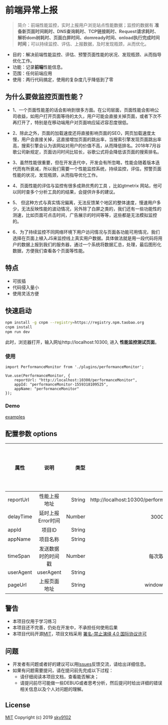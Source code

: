 # 前端异常上报

> 简介：前端性能监控，实时上报用户浏览站点性能数据；监控的数据有 **准备新页面时间耗时、DNS查询耗时、TCP链接耗时、Request请求耗时、解析dom树耗时、页面白屏时间、domready时间、onload执行完成时间时间**；可以持续监控、评估、上报数据，及时发现瓶颈，从而优化。

* 目的：解决前端性能监控、评估、预警页面性能的状况、发现瓶颈、从而指导优化工作。
* 功能：记录**前端**性能信息。
* 范围：任何前端应用
* 使用：两行代码搞定，使用的复杂度几乎降低到了零

## 为什么要做监控页面性能？
* 1、一个页面性能差的话会影响到很多方面。在公司层面，页面性能会影响公司收益，如用户打开页面等待的太久，用户可能会直接关掉页面，或者下次不再打开了，特别是在移动端用户对页面响应延迟容忍度很低。

* 2、除此之外，页面的加载速度还将直接影响页面的SEO，网页加载速度太慢，用户会直接关掉，这直接增加页面的跳出率，当搜索引擎发现页面跳出率高，搜索引擎会认为该网站对用户的价值不高，从而降低排名。2018年7月谷歌公司新规定，页面访问时间比较长，谷歌公式将会降低该页面的搜索排名。

* 3、虽然性能很重要，但在开发迭代中，开发会有所忽略，性能会随着版本迭代而有所衰减，所以我们需要一个性能监控系统，持续监控，评估，预警页面性能的状况，发现瓶颈，从而指导优化工作。

* 4、页面性能的评估与监控有很多成熟优秀的工具 ，比如gtmetrix 网站，他可以同时查多个分析工具的的结果，会提供许多的建议。

* 5、 但这种方式与真实情况偏离，无法反馈某个地区的整体速度，慢速用户多少，无法反映性能的波动情况，另外除了白屏之类的，我们还有一些功能性的测速，比如页面可点击时间，广告展示的时间等等，这些都是无法模拟监控的。

* 6、为了持续监控不同网络环境下用户访问情况与页面各功能可用情况，我们选择在页面上植入JS来监控线上真实用户数据。具体做法就是用一段代码将用户的数据上报到我们的服务器，通过一个系统将数据汇总，处理，最后图形化数据，方便我们查看各个页面等性能。

## 特点
* 可拔插
* 代码侵入量小
* 使用灵活方便

## 快速启动

``` bash
npm install -g cnpm --registry=https://registry.npm.taobao.org
cnpm install
npm run dev
```
此时，浏览器打开，输入网址http://localhost:10300, 进入 **性能监控测试页面**。

### 使用
```
import PerformanceMonitor from './plugins/performanceMonitor';

Vue.use(PerformanceMonitor, {
    reportUrl: "http://localhost:10300/performanceMonitor",
    appId: "performanceMonitor-1559318109525",
    appName: "performanceMonitor"
});
```

### Demo
[examples](https://github.com/sky9102/performance-monitor/blob/master/src/views/index.vue)

## 配置参数 options

属性|说明|类型|默认值|是否可以为空
--|:--:|--:|--:|--:
reportUrl|性能上报地址|String|http://localhost:10300/performanceMonitor|N|
delayTime|延时上报Error时间|Number|3000 (单位：毫秒)|Y
appId|项目ID|String||Y
appName|项目名称|String||Y
timeSpan|发送数据时的时间戳|Number|每次取当前的时间戳|Y|
userAgent|userAgent|String|userAgent|Y|
pageUrl|上报页面地址|String|window.location.href|Y|


## 警告
* 本项目仅用于学习练习
* 本项目还不完善，仍处在开发中，不承担任何使用后果
* 本项目代码开源[MIT](https://github.com/sky9102/performance-monitor/blob/master/LICENSE)，项目文档采用 [署名-禁止演绎 4.0 国际协议许可](https://creativecommons.org/licenses/by-nd/4.0/deed.zh)


## 问题
* 开发者有问题或者好的建议可以用[Issues](https://github.com/sky9102/performance-monitor/issues)反馈交流，请给出详细信息。
* 如果有问题需要提问，请在提问前先完成以下过程：
    * 请仔细阅读本项目文档，查看能否解决；
    * 请提问前尽可能做一些DEBUG或者思考分析，然后提问时给出详细的错误相关信息以及个人对问题的理解。

## License
[MIT](https://github.com/sky9102/performance-monitor/blob/master/LICENSE) Copyright (c) 2019 [sky9102](https://github.com/sky9102)
